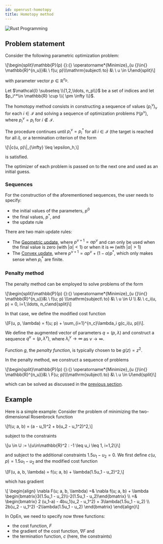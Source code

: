 ```yaml
---
id: openrust-homotopy
title: Homotopy method
---
```


<script type="text/x-mathjax-config">MathJax.Hub.Config({tex2jax: {inlineMath: [['$','$'], ['\\(','\\)']]}});</script>
<script type="text/javascript" src="https://cdn.mathjax.org/mathjax/latest/MathJax.js?config=TeX-AMS-MML_HTMLorMML"></script>

![Rust Programming](/optimization-engine/img/rust1.jpeg)

## Problem statement

Consider the following parametric optimization problem:

<div class="math">
\[\begin{split}\mathbb{P}(p) {}:{} 
\operatorname*{Minimize}_{u {}\in{} \mathbb{R}^{n_u}}&amp;\ \ f(u; p)\\\mathrm{subject\ to} &amp;\ \ u \in U\end{split}\]</div>

with parameter vector $p {}\in{} \mathbb{R}^{n_p}$. 

Let $\mathcal{I} \subseteq \\{1,2,\ldots, n_p\\}$
be a set of indices and let $p_i^*\in \mathbb{R} \cup \\{ \pm \infty \\}$. 

The homotopy method 
consists in constructing a sequence of values $(p_i^\nu)_{\nu}$ for each $i\in\mathcal{I}$ and solving
a sequence of optimization problems $\mathbb{P}(p^\nu)$, where $p^\nu_i = p_i$ for $i\notin \mathcal{I}$.

The procedure continues until $p^\nu_i = p_i^*$ for all $i\in\mathcal{I}$ (the target is reached for 
all $i$), or a termination criterion of the form 

<div class="math">\[\|c(u, p)\|_{\infty} \leq \epsilon_h,\]</div>

is satisfied.

The optimizer of each problem is passed on to the next one and used as an initial guess.



### Sequences

For the construction of the aforementioned sequences, the user needs to specify:

- the initial values of the parameters, $p^0$
- the final values, $p^*$, and
- the update rule

There are two main update rules:

- The [Geometric update], where $p^{\nu+1} = \alpha p^{\nu}$ and can only be used
  when the final value is zero (with $|\alpha| < 1$) or when it is $\infty$ (with $|\alpha|>1$)
- The [Convex update], where $p^{\nu+1}=\alpha{}p^{\nu}{}+{}(1-\alpha)p^{\ast}$, 
   which only makes sense when $p^{\ast}_i$ are finite.

### Penalty method
The penalty method can be employed to solve problems of the form

<div class="math">
\[\begin{split}\mathbb{P}(p) {}:{} 
\operatorname*{Minimize}_{u {}\in{} \mathbb{R}^{n_u}}&amp;\ \ f(u; p)
\\\mathrm{subject\ to} &amp;\ \ u \in U
\\
&amp;\ \ c_i(u, p) = 0, i=1,\ldots, n_c\end{split}\]</div>

In that case, we define the modified cost function

<div class="math">\[F(u, p, \lambda) = f(u; p) + \sum_{i=1}^{n_c}\lambda_i g(c_i(u, p))\].</div>

We define the augmented vector of parameters $q = (p, \lambda)$ and construct
a sequence $q^\nu = (p, \lambda^\nu)$, where $\lambda_i^\nu \to \infty$ as 
$\nu \to \infty$.

Function $g$, the *penalty function*, is typically chosen to be $g(z) = z^2$.

In the penalty method, we construct a sequence of problems

<div class="math">
\[\begin{split}\mathbb{P}(p) {}:{} 
\operatorname*{Minimize}_{u {}\in{} \mathbb{R}^{n_u}}&amp;\ \ F(u; p)\\\mathrm{subject\ to} &amp;\ \ u \in U\end{split}\]</div>

which can be solved as discussed in the [previous section].

## Example

Here is a simple example: Consider the problem of minimizing the two-dimensional 
Rosenbrock function 

<div class="math">\[f(u; a, b) = (a - u_1)^2 + b(u_2 - u_1^2)^2,\]</div>

subject to the constraints 

<div class="math">\[u \in U := \{u\in\mathbb{R}^2 : -1 \leq u_i \leq 1, i=1,2\}\]</div>

and subject to the additional constraints $1.5u_1 - u_2 = 0$. We first define $c(u, p) = 1.5u_1 - u_2$
and the modified cost function

<div class="math">\[F(u, a, b, \lambda) = f(u; a, b) + \lambda(1.5u_1 - u_2)^2,\]</div>

which has gradient

<div class="math">\[
    \begin{align}
    \nabla F(u; a, b, \lambda) =& \nabla f(u; a, b) + \lambda \begin{bmatrix}3(1.5u_1 - u_2)\\-2(1.5u_1 - u_2)\end{bmatrix}
    \\
    =&
    \begin{bmatrix}
2 (u_1-a) - 4bu_1(u_2 - u_1^2) + 3\lambda(1.5u_1 - u_2)
\\
2b(u_2 - u_1^2) -2\lambda(1.5u_1 - u_2)
\end{bmatrix}
    \end{align}\]</div>

In OpEn, we need to specify now three functions:

- the cost function, $F$
- the gradient of the cost function, $\nabla F$ and 
- the termination function, $c$ (here, the constraints)

<!-- \begin{bmatrix}
2 (u_1-a) - 4bu_1(u_2 - u_1^2)
\\
2b(u_2 - u_1^2)
\end{bmatrix} -->

<!-- links -->


[Convex update]: https://docs.rs/optimization_engine/*/optimization_engine/continuation/enum.ContinuationMode.html
[Geometric update]: https://docs.rs/optimization_engine/*/optimization_engine/continuation/enum.ContinuationMode.html
[previous section]: /optimization-engine/docs/openrust-basic